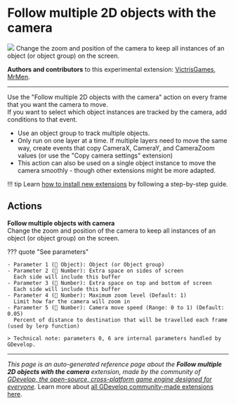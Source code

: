 # Follow multiple 2D objects with the camera

<img src="https://resources.gdevelop-app.com/assets/Icons/camera-switch-outline.svg" class="extension-icon"></img>
Change the zoom and position of the camera to keep all instances of an object (or object group) on the screen.

**Authors and contributors** to this experimental extension: [VictrisGames](https://gd.games/VictrisGames), [MrMen](https://gd.games/MrMen).

---

Use the "Follow multiple 2D objects with the camera" action on every frame that you want the camera to move.  
If you want to select which object instances are tracked by the camera, add conditions to that event.


- Use an object group to track multiple objects.
- Only run on one layer at a time.  If multiple layers need to move the same way, create events that copy CameraX, CameraY, and CameraZoom values (or use the "Copy camera settings" extension)
- This action can also be used on a single object instance to move the camera smoothly - though other extensions might be more adapted.

!!! tip
    Learn [how to install new extensions](/gdevelop5/extensions/search) by following a step-by-step guide.

## Actions

**Follow multiple objects with camera**  
Change the zoom and position of the camera to keep all instances of an object (or object group) on the screen.

??? quote "See parameters"

    - Parameter 1 (👾 Object): Object (or Object group)
    - Parameter 2 (🔢 Number): Extra space on sides of screen
      Each side will include this buffer
    - Parameter 3 (🔢 Number): Extra space on top and bottom of screen
      Each side will include this buffer
    - Parameter 4 (🔢 Number): Maximum zoom level (Default: 1)
      Limit how far the camera will zoom in
    - Parameter 5 (🔢 Number): Camera move speed (Range: 0 to 1) (Default: 0.05)
      Percent of distance to destination that will be travelled each frame (used by lerp function)

    > Technical note: parameters 0, 6 are internal parameters handled by GDevelop.




---

*This page is an auto-generated reference page about the **Follow multiple 2D objects with the camera** extension, made by the community of [GDevelop, the open-source, cross-platform game engine designed for everyone](https://gdevelop.io/).* Learn more about [all GDevelop community-made extensions here](/gdevelop5/extensions).
